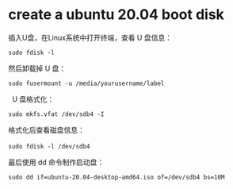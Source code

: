 # create a ubuntu 20.04 boot disk

插入U盘，在Linux系统中打开终端，查看 U 盘信息： 

`sudo fdisk -l`


然后卸载掉 U 盘：

`sudo fusermount -u /media/yourusername/label`

 
U 盘格式化：

`sudo mkfs.vfat /dev/sdb4 -I`


格式化后查看磁盘信息： 

`sudo fdisk -l /dev/sdb4`
 

最后使用 dd 命令制作启动盘：

`sudo dd if=ubuntu-20.04-desktop-amd64.iso of=/dev/sdb4 bs=10M`


